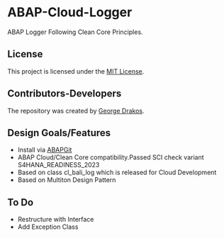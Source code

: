 # ABAP-Cloud-Logger
ABAP Logger Following Clean Core Principles.

## License
This project is licensed under the [MIT License](https://github.com/greltel/ABAP-Cloud-Logger/blob/main/LICENSE).

## Contributors-Developers
The repository was created by [George Drakos](https://www.linkedin.com/in/george-drakos/).

## Design Goals/Features

* Install via [ABAPGit](http://abapgit.org)
* ABAP Cloud/Clean Core compatibility.Passed SCI check variant S4HANA_READINESS_2023
* Based on class cl_bali_log which is released for Cloud Development
* Based on Multiton Design Pattern

## To Do

* Restructure with Interface
* Add Exception Class
